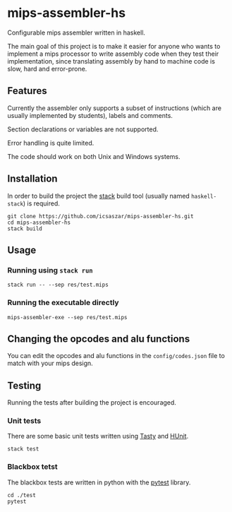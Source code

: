 # mips-assembler-hs

Configurable mips assembler written in haskell.

The main goal of this project is to make it easier for anyone who wants to implement a mips processor
to write assembly code when they test their implementation, since translating assembly by hand to machine code is slow,
hard and error-prone.

## Features

Currently the assembler only supports a subset of instructions (which are usually implemented by students), labels and comments.

Section declarations or variables are not supported.

Error handling is quite limited.

The code should work on both Unix and Windows systems.

## Installation

In order to build the project the [stack](https://docs.haskellstack.org/en/stable/README/)
build tool (usually named `haskell-stack`) is required.

```
git clone https://github.com/icsaszar/mips-assembler-hs.git
cd mips-assembler-hs
stack build
```

## Usage

### Running using `stack run`

```
stack run -- --sep res/test.mips
```

### Running the executable directly

```
mips-assembler-exe --sep res/test.mips
```

## Changing the opcodes and alu functions

You can edit the opcodes and alu functions in the `config/codes.json` file to match with your mips design.

## Testing

Running the tests after building the project is encouraged.

### Unit tests

There are some basic unit tests written using [Tasty](http://hackage.haskell.org/package/tasty) and 
[HUnit](http://hackage.haskell.org/package/tasty-hunit).

```
stack test
```

### Blackbox tetst

The blackbox tests are written in python with the [pytest](https://docs.pytest.org/en/latest/) library.

```
cd ./test
pytest
```
